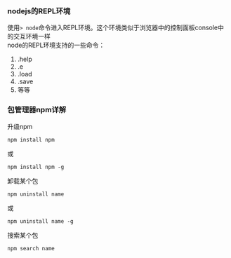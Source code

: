 ### nodejs的REPL环境
使用`> node`命令进入REPL环境。这个环境类似于浏览器中的控制面板console中的交互环境一样  
node的REPL环境支持的一些命令：  
1. .help
2. .e
3. .load
4. .save
5. 等等

### 包管理器npm详解
升级npm  
```
npm install npm
```
或
```
npm install npm -g
```

卸载某个包
```
npm uninstall name
```
或
```
npm uninstall name -g
```

搜索某个包
```
npm search name
```

